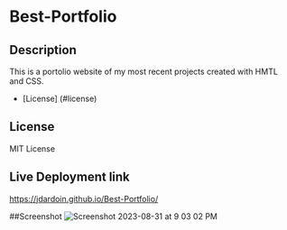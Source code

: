 # Best-Portfolio

## Description 
This is a portolio website of my most recent projects created with HMTL and CSS.

- [License] (#license)

## License

MIT License

## Live Deployment link
https://jdardoin.github.io/Best-Portfolio/

##Screenshot
![Screenshot 2023-08-31 at 9 03 02 PM](https://github.com/jdardoin/Best-Portfolio/assets/141884948/17d154c0-982a-4689-9d6e-9180401f3e10)

